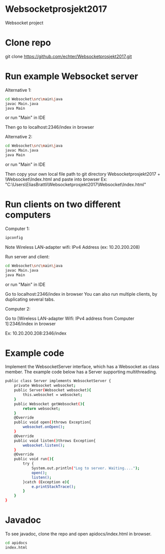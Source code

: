 # Websocketprosjekt2017
Websocket project

# Clone repo
git clone https://github.com/echter/Websocketprosjekt2017.git

# Run example Websocket server

Alternative 1:

```sh
cd Websocket\src\main\java
javac Main.java
java Main
```
or run "Main" in IDE

Then go to localhost:2346/index in browser

Alternative 2:

```sh
cd Websocket\src\main\java
javac Main.java
java Main
```
or run "Main" in IDE

Then copy your own local file path to git directory Websocketprosjekt2017 + \Websocket\Index.html and paste into browser
Ex: "C:\Users\EliasBrattli\Websocketprosjekt2017\Websocket\Index.html"

# Run clients on two different computers

Computer 1:
```sh
ipconfig
```
Note Wireless LAN-adapter wifi: IPv4 Address (ex: 10.20.200.208)

Run server and client:
```sh
cd Websocket\src\main\java
javac Main.java
java Main
```
or run "Main" in IDE

Go to localhost:2346/index in browser
You can also run multiple clients, by duplicating several tabs.

Computer 2:

Go to [Wireless LAN-adapter Wifi: IPv4 address from Computer 1]:2346/index in browser

Ex: 10.20.200.208:2346/index

# Example code
Implement the WebsocketServer interface, which has a Websocket as class member.
The example code below has a Server supporting multithreading.
```sh
public class Server implements WebsocketServer {
    private Websocket websocket;
    public Server(Websocket websocket){
        this.websocket = websocket;
    }
    public Websocket getWebsocket(){
        return websocket;
    }
    @Override
    public void open()throws Exception{
        websocket.onOpen();
    }
    @Override
    public void listen()throws Exception{
        websocket.listen();
    }
    @Override
    public void run(){
        try {
            System.out.println("Log to server. Waiting....");
            open();
            listen();
        }catch (Exception e){
            e.printStackTrace();
        }
    }
}
```
# Javadoc
To see javadoc, clone the repo and open apidocs/index.html in browser.
```sh
cd apidocs
index.html
```
